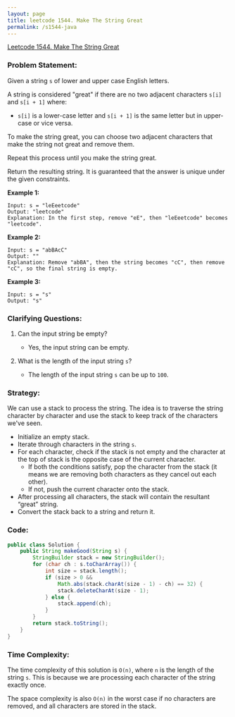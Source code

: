 ```yaml
---
layout: page
title: leetcode 1544. Make The String Great
permalink: /s1544-java
---
```

[Leetcode 1544. Make The String Great](https://algoadvance.github.io/algoadvance/l1544)
### Problem Statement:
Given a string `s` of lower and upper case English letters.

A string is considered "great" if there are no two adjacent characters `s[i]` and `s[i + 1]` where:
- `s[i]` is a lower-case letter and `s[i + 1]` is the same letter but in upper-case or vice versa.

To make the string great, you can choose two adjacent characters that make the string not great and remove them.

Repeat this process until you make the string great.

Return the resulting string. It is guaranteed that the answer is unique under the given constraints.

**Example 1:**
```
Input: s = "leEeetcode"
Output: "leetcode"
Explanation: In the first step, remove "eE", then "leEeetcode" becomes "leetcode".
```

**Example 2:**
```
Input: s = "abBAcC"
Output: ""
Explanation: Remove "abBA", then the string becomes "cC", then remove "cC", so the final string is empty.
```

**Example 3:**
```
Input: s = "s"
Output: "s"
```

### Clarifying Questions:
1. Can the input string be empty?
   - Yes, the input string can be empty.

2. What is the length of the input string `s`?
   - The length of the input string `s` can be up to `100`.

### Strategy:
We can use a stack to process the string. The idea is to traverse the string character by character and use the stack to keep track of the characters we've seen.

- Initialize an empty stack.
- Iterate through characters in the string `s`.
- For each character, check if the stack is not empty and the character at the top of stack is the opposite case of the current character.
  - If both the conditions satisfy, pop the character from the stack (it means we are removing both characters as they cancel out each other).
  - If not, push the current character onto the stack.
- After processing all characters, the stack will contain the resultant “great” string.
- Convert the stack back to a string and return it.

### Code:
```java
public class Solution {
    public String makeGood(String s) {
        StringBuilder stack = new StringBuilder();
        for (char ch : s.toCharArray()) {
            int size = stack.length();
            if (size > 0 && 
                Math.abs(stack.charAt(size - 1) - ch) == 32) {
                stack.deleteCharAt(size - 1);
            } else {
                stack.append(ch);
            }
        }
        return stack.toString();
    }
}
```

### Time Complexity:
The time complexity of this solution is `O(n)`, where `n` is the length of the string `s`. This is because we are processing each character of the string exactly once.

The space complexity is also `O(n)` in the worst case if no characters are removed, and all characters are stored in the stack.